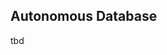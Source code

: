 <!-- markdownlint-disable MD033 -->
<!-- markdownlint-disable MD013 -->
<!-- markdownlint-disable MD041 -->
## Autonomous Database

tbd
